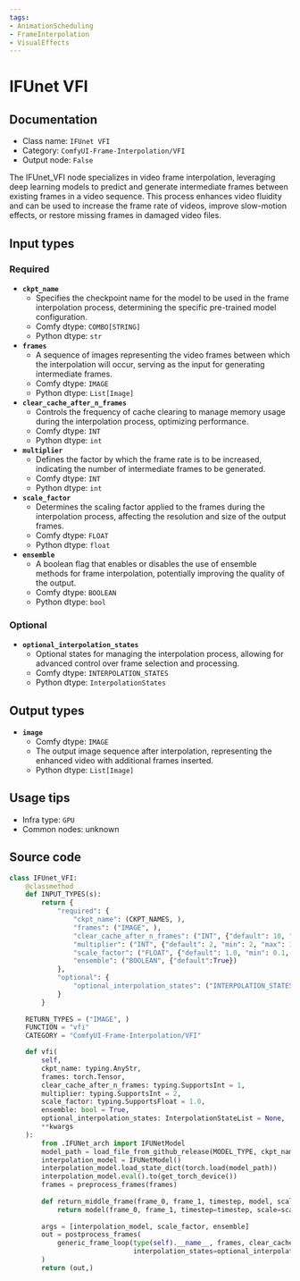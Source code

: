 ```yaml
---
tags:
- AnimationScheduling
- FrameInterpolation
- VisualEffects
---
```


# IFUnet VFI
## Documentation
- Class name: `IFUnet VFI`
- Category: `ComfyUI-Frame-Interpolation/VFI`
- Output node: `False`

The IFUnet_VFI node specializes in video frame interpolation, leveraging deep learning models to predict and generate intermediate frames between existing frames in a video sequence. This process enhances video fluidity and can be used to increase the frame rate of videos, improve slow-motion effects, or restore missing frames in damaged video files.
## Input types
### Required
- **`ckpt_name`**
    - Specifies the checkpoint name for the model to be used in the frame interpolation process, determining the specific pre-trained model configuration.
    - Comfy dtype: `COMBO[STRING]`
    - Python dtype: `str`
- **`frames`**
    - A sequence of images representing the video frames between which the interpolation will occur, serving as the input for generating intermediate frames.
    - Comfy dtype: `IMAGE`
    - Python dtype: `List[Image]`
- **`clear_cache_after_n_frames`**
    - Controls the frequency of cache clearing to manage memory usage during the interpolation process, optimizing performance.
    - Comfy dtype: `INT`
    - Python dtype: `int`
- **`multiplier`**
    - Defines the factor by which the frame rate is to be increased, indicating the number of intermediate frames to be generated.
    - Comfy dtype: `INT`
    - Python dtype: `int`
- **`scale_factor`**
    - Determines the scaling factor applied to the frames during the interpolation process, affecting the resolution and size of the output frames.
    - Comfy dtype: `FLOAT`
    - Python dtype: `float`
- **`ensemble`**
    - A boolean flag that enables or disables the use of ensemble methods for frame interpolation, potentially improving the quality of the output.
    - Comfy dtype: `BOOLEAN`
    - Python dtype: `bool`
### Optional
- **`optional_interpolation_states`**
    - Optional states for managing the interpolation process, allowing for advanced control over frame selection and processing.
    - Comfy dtype: `INTERPOLATION_STATES`
    - Python dtype: `InterpolationStates`
## Output types
- **`image`**
    - Comfy dtype: `IMAGE`
    - The output image sequence after interpolation, representing the enhanced video with additional frames inserted.
    - Python dtype: `List[Image]`
## Usage tips
- Infra type: `GPU`
- Common nodes: unknown


## Source code
```python
class IFUnet_VFI:
    @classmethod
    def INPUT_TYPES(s):
        return {
            "required": {
                "ckpt_name": (CKPT_NAMES, ),
                "frames": ("IMAGE", ),
                "clear_cache_after_n_frames": ("INT", {"default": 10, "min": 1, "max": 1000}),
                "multiplier": ("INT", {"default": 2, "min": 2, "max": 1000}),
                "scale_factor": ("FLOAT", {"default": 1.0, "min": 0.1, "max": 100, "step": 0.1}),
                "ensemble": ("BOOLEAN", {"default":True})
            },
            "optional": {
                "optional_interpolation_states": ("INTERPOLATION_STATES", )
            }
        }
    
    RETURN_TYPES = ("IMAGE", )
    FUNCTION = "vfi"
    CATEGORY = "ComfyUI-Frame-Interpolation/VFI"

    def vfi(
        self,
        ckpt_name: typing.AnyStr, 
        frames: torch.Tensor, 
        clear_cache_after_n_frames: typing.SupportsInt = 1,
        multiplier: typing.SupportsInt = 2,
        scale_factor: typing.SupportsFloat = 1.0,
        ensemble: bool = True,
        optional_interpolation_states: InterpolationStateList = None,
        **kwargs
    ):
        from .IFUNet_arch import IFUNetModel
        model_path = load_file_from_github_release(MODEL_TYPE, ckpt_name)
        interpolation_model = IFUNetModel()
        interpolation_model.load_state_dict(torch.load(model_path))
        interpolation_model.eval().to(get_torch_device())
        frames = preprocess_frames(frames)
        
        def return_middle_frame(frame_0, frame_1, timestep, model, scale_factor, ensemble):
            return model(frame_0, frame_1, timestep=timestep, scale=scale_factor, ensemble=ensemble)
        
        args = [interpolation_model, scale_factor, ensemble]
        out = postprocess_frames(
            generic_frame_loop(type(self).__name__, frames, clear_cache_after_n_frames, multiplier, return_middle_frame, *args, 
                               interpolation_states=optional_interpolation_states, dtype=torch.float32)
        )
        return (out,)

```
